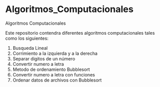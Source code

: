 # Algoritmos_Computacionales
Algoritmos Computacionales 


Este repositorio contendra diferentes algoritmos computacionales tales como los siguientes:
1. Busqueda Lineal
2. Corrimiento a la izquierda y a la derecha
3. Separar digitos de un número
4. Convertir numero a letra
5. Metodo de ordenamiento Bubblesort
6. Convertir numero a letra con funciones
7. Ordenar datos de archivos con Bubblesort

